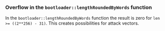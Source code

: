 ### Overflow in the `bootloader::lengthRoundedByWords` function

In the `bootloader::lengthRoundedByWords` function the result is zero for `len >= ((2**256) - 31)`. This creates possibilities for attack vectors.